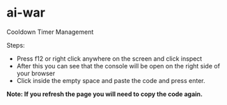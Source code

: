 # ai-war

Cooldown Timer Management

Steps:

- Press f12 or right click anywhere on the screen and click inspect
- After this you can see that the console will be open on the right side of your browser
- Click inside the empty space and paste the code and press enter.

<strong>Note: If you refresh the page you will need to copy the code again.</strong>
